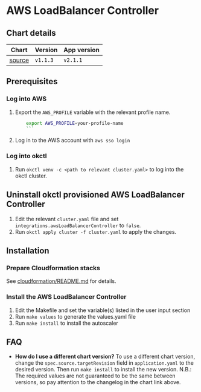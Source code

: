 # AWS LoadBalancer Controller

## Chart details

| Chart                                                                                 | Version  | App version |
| ----------------------------------------------------------------------------------    | -------- | ----------- |
| [source](https://artifacthub.io/packages/helm/aws/aws-load-balancer-controller/1.1.3) | `v1.1.3` | `v2.1.1`    |

## Prerequisites

### Log into AWS

1. Export the `AWS_PROFILE` variable with the relevant profile name.
    ```bash
		export AWS_PROFILE=your-profile-name
		```
2. Log in to the AWS account with `aws sso login`

### Log into okctl
 
1. Run `okctl venv -c <path to relevant cluster.yaml>` to log into the okctl cluster.

## Uninstall okctl provisioned AWS LoadBalancer Controller

1. Edit the relevant `cluster.yaml` file and set `integrations.awsLoadBalancerController` to `false`.
2. Run `okctl apply cluster -f cluster.yaml` to apply the changes.

## Installation

### Prepare Cloudformation stacks

See [cloudformation/README.md](cloudformation/README.md) for details.

### Install the AWS LoadBalancer Controller

1. Edit the Makefile and set the variable(s) listed in the user input section
2. Run `make values` to generate the values.yaml file
3. Run `make install` to install the autoscaler

## FAQ

- **How do I use a different chart version?** To use a different chart version, change the `spec.source.targetRevision` field
    in `application.yaml` to the desired version. Then run `make install` to install the new version. N.B.: The required
		values are not guaranteed to be the same between versions, so pay attention to the changelog in the chart link above.
